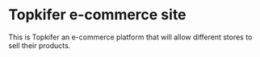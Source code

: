 # Topkifer e-commerce site

This is Topkifer an e-commerce platform that will allow different stores to sell their products.

